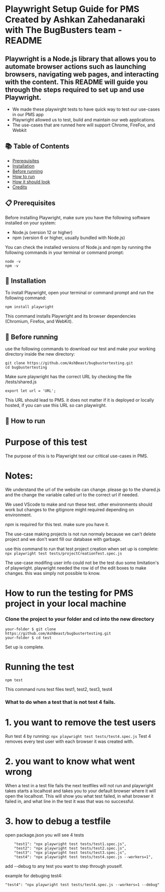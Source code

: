 # Playwright Setup Guide for PMS Created by Ashkan Zahedanaraki with The BugBusters team - README

## Playwright is a Node.js library that allows you to automate browser actions such as launching browsers, navigating web pages, and interacting with the content. This README will guide you through the steps required to set up and use Playwright.

- We made these playwirght tests to have quick way to test our use-cases in our PMS app
- Playwright allowed us to test, build and maintain our web applications.
- The use-cases that are runned here will support Chrome, FireFox, and Webkit

## 📚 Table of Contents
- [Prerequisites](#Prerequisites)
- [Installation](#installation)
- [Before running](#beforerunning)
- [How to run](howtorun)
- [How it should look](howitshouldlook)
- [Credits](#credits)

## 📋 Prerequisites
Before installing Playwright, make sure you have the following software installed on your system:

- Node.js (version 12 or higher)
- npm (version 6 or higher, usually bundled with Node.js)


You can check the installed versions of Node.js and npm by running the following commands in your terminal or command prompt:

```
node -v
npm -v
```

## 🔧 Installation 

To install Playwright, open your terminal or command prompt and run the following command:

```
npm install playwright
```

This command installs Playwright and its browser dependencies (Chromium, Firefox, and WebKit).

## 📝 Before running

use the following commands to download our test and make your working directory inside the new directory:
```
git clone https://github.com/AshBeast/bugbustertesting.git
cd bugbustertesting
```

Make sure playwright has the correct URL by checking the file /tests/shared.js
```
export let url = 'URL';
```
This URL should lead to PMS. it does not matter if it is deployed or locally hosted,
if you can use this URL so can playwirght.

## 🏃 How to run


# Purpose of this test

The purpose of this is to Playwright test our critical use-cases in PMS.

# Notes:

We understand the url of the website can change.
please go to the shared.js and the change the variable called url
to the correct url if needed.

We used VScode to make and run these test. other environments should work but
changes to the gitignore might required depending on environment.

npm is required for this test. make sure you have it.

The use-case making projects is not run normaly because
we can't delete project and we don't want fill our database with
garbage.

use this command to run that test project creation when set up is complete:
`npx playwright test tests/projectCreationTest.spec.js`

The use-case modifing user info could not be the test
duo some limitation's of playwright.
playwright needed the row id of the edit boxes to make changes.
this was simply not possible to know.

# How to run the testing for PMS project in your local machine

### Clone the project to your folder and cd into the new directory

```
your-folder $ git clone https://github.com/AshBeast/bugbustertesting.git
your-folder $ cd test
```

Set up is complete.

# Running the test

```
npm test
```

This command runs test files test1, test2, test3, test4

### What to do when a test that is not test 4 fails.

# 1. you want to remove the test users

Run test 4 by running:
`npx playwright test tests/test4.spec.js`
Test 4 removes every test user with each browser it was created with.

# 2. you want to know what went wrong

When a test in a test file fails the next testfiles will not run
and playwright takes starts a localhost and
takes you to your default browser where it will open the localhost.
This will show you what test failed, in what browser it failed in,
and what line in the test it was that was no successful.

# 3. how to debug a testfile

open package.json you will see 4 tests

```
    "test1": "npx playwright test tests/test1.spec.js",
    "test2": "npx playwright test tests/test2.spec.js",
    "test3": "npx playwright test tests/test3.spec.js",
    "test4": "npx playwright test tests/test4.spec.js --workers=1",
```

add --debug to any test you want to step through youself.

example for debuging test4:

`"test4": "npx playwright test tests/test4.spec.js --workers=1 --debug"`
